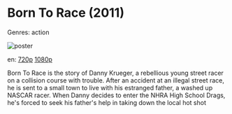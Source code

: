 # Born To Race (2011)

Genres: action

![poster](http://image.tmdb.org/t/p/w500/ora2m1w57h6eOfKGgBgP2o1hCZn.jpg)

en:
  [720p](magnet:?xt=urn:btih:430F9E58B3A017BA4D11B78154B26FF35B21BBFD&tr=udp://glotorrents.pw:6969/announce&tr=udp://tracker.opentrackr.org:1337/announce&tr=udp://torrent.gresille.org:80/announce&tr=udp://tracker.openbittorrent.com:80&tr=udp://tracker.coppersurfer.tk:6969&tr=udp://tracker.leechers-paradise.org:6969&tr=udp://p4p.arenabg.ch:1337&tr=udp://tracker.internetwarriors.net:1337)
  [1080p](magnet:?xt=urn:btih:27EE06C1FB93F831566C6E7FAFBF03C2661FEE43&tr=udp://glotorrents.pw:6969/announce&tr=udp://tracker.opentrackr.org:1337/announce&tr=udp://torrent.gresille.org:80/announce&tr=udp://tracker.openbittorrent.com:80&tr=udp://tracker.coppersurfer.tk:6969&tr=udp://tracker.leechers-paradise.org:6969&tr=udp://p4p.arenabg.ch:1337&tr=udp://tracker.internetwarriors.net:1337)
  


Born To Race is the story of Danny Krueger, a rebellious young street racer on a collision course with trouble. After an accident at an illegal street race, he is sent to a small town to live with his estranged father, a washed up NASCAR racer. When Danny decides to enter the NHRA High School Drags, he's forced to seek his father's help in taking down the local hot shot